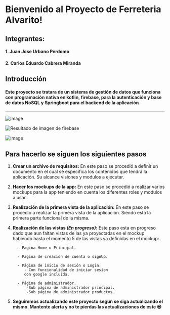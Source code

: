 # Bienvenido al Proyecto de Ferreteria Alvarito!
 
 ## Integrantes: 
#### 1. Juan Jose Urbano Perdomo
#### 2. Carlos Eduardo Cabrera Miranda

## Introducción
#### Este proyecto se tratara de un sistema de gestión de datos que funciona con programación nativa en kotlin, firebase, para la autenticación y base de datos NoSQL y Springboot para el backend de la aplicación
--------------------------------------------------------------------------------------------------------------------------------------------

![image](https://github.com/CarlosEduardoCabreraMiranda/Proyecto_Final_Movil/assets/131503924/7b9607e0-f3a3-4779-b7ff-bbf7b4a24943)

![Resultado de imagen de firebase](https://th.bing.com/th/id/OIP.SFFbo8lkNxVQcmLrLDVRNwAAAA?w=325&h=167&c=7&r=0&o=5&cb=11&dpr=1.3&pid=1.7)

![image](https://github.com/CarlosEduardoCabreraMiranda/Proyecto_Final_Movil/assets/131503924/f6d13f07-82e8-4522-8fa9-4c6322cc932b)



## Para hacerlo se siguen los siguientes pasos

1. **Crear un archivo de requisitos:** En este paso se procedió a definir un documento en el cual se especifica los contenidos que tendrá la aplicación. Su alcance visiones y modulos a ejecutar.
2. **Hacer los mockups de la app:** En este paso se procedió a realizar varios mockups para la app teniendo en cuenta los diferentes roles y modulos a usar.
3. **Realización de la primera vista de la aplicación:** En este paso se procedio a realizar la primera vista de la aplicación. Siendo esta la primera parte funcional de la misma.
4. **Realización de las vistas *(En progreso)*:** Este paso esta en progreso dado que aun faltan vistas de las ya proyectadas en el mockup habiendo hasta el momento 5 de las vistas ya definidas en el mockup:

         - Pagina Home o Principal.
        
         - Pagina de creación de cuenta o signUp.
        
         - Página de inicio de sesión o Login.
            - Con funcionalidad de iniciar sesion
            con google incluida.
            
         - Página de administrador.
             -Sub página de administrador principal.
             -Sub página de administrador productos.
             
5. **Seguiremos actualizando este proyecto según se siga actualizando el mismo. Mantente alerta y no te pierdas las actualizaciones de este 😎**
